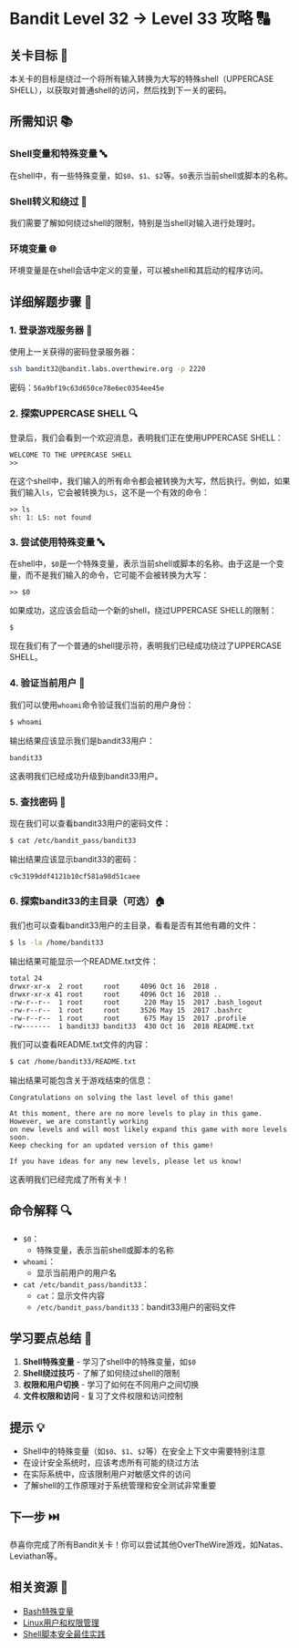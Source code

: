 # Bandit Level 32 → Level 33 攻略 🔠

## 关卡目标 🎯

本关卡的目标是绕过一个将所有输入转换为大写的特殊shell（UPPERCASE SHELL），以获取对普通shell的访问，然后找到下一关的密码。

## 所需知识 📚

### Shell变量和特殊变量 🔤

在shell中，有一些特殊变量，如`$0`、`$1`、`$2`等。`$0`表示当前shell或脚本的名称。

### Shell转义和绕过 🔄

我们需要了解如何绕过shell的限制，特别是当shell对输入进行处理时。

### 环境变量 🌐

环境变量是在shell会话中定义的变量，可以被shell和其启动的程序访问。

## 详细解题步骤 📝

### 1. 登录游戏服务器 🔐

使用上一关获得的密码登录服务器：

```bash
ssh bandit32@bandit.labs.overthewire.org -p 2220
```

密码：`56a9bf19c63d650ce78e6ec0354ee45e`

### 2. 探索UPPERCASE SHELL 🔍

登录后，我们会看到一个欢迎消息，表明我们正在使用UPPERCASE SHELL：

```
WELCOME TO THE UPPERCASE SHELL
>>
```

在这个shell中，我们输入的所有命令都会被转换为大写，然后执行。例如，如果我们输入`ls`，它会被转换为`LS`，这不是一个有效的命令：

```
>> ls
sh: 1: LS: not found
```

### 3. 尝试使用特殊变量 🔤

在shell中，`$0`是一个特殊变量，表示当前shell或脚本的名称。由于这是一个变量，而不是我们输入的命令，它可能不会被转换为大写：

```
>> $0
```

如果成功，这应该会启动一个新的shell，绕过UPPERCASE SHELL的限制：

```
$
```

现在我们有了一个普通的shell提示符，表明我们已经成功绕过了UPPERCASE SHELL。

### 4. 验证当前用户 🧪

我们可以使用`whoami`命令验证我们当前的用户身份：

```bash
$ whoami
```

输出结果应该显示我们是bandit33用户：

```
bandit33
```

这表明我们已经成功升级到bandit33用户。

### 5. 查找密码 🔑

现在我们可以查看bandit33用户的密码文件：

```bash
$ cat /etc/bandit_pass/bandit33
```

输出结果应该显示bandit33的密码：

```
c9c3199ddf4121b10cf581a98d51caee
```

### 6. 探索bandit33的主目录（可选）🏠

我们也可以查看bandit33用户的主目录，看看是否有其他有趣的文件：

```bash
$ ls -la /home/bandit33
```

输出结果可能显示一个README.txt文件：

```
total 24
drwxr-xr-x  2 root     root     4096 Oct 16  2018 .
drwxr-xr-x 41 root     root     4096 Oct 16  2018 ..
-rw-r--r--  1 root     root      220 May 15  2017 .bash_logout
-rw-r--r--  1 root     root     3526 May 15  2017 .bashrc
-rw-r--r--  1 root     root      675 May 15  2017 .profile
-rw-------  1 bandit33 bandit33  430 Oct 16  2018 README.txt
```

我们可以查看README.txt文件的内容：

```bash
$ cat /home/bandit33/README.txt
```

输出结果可能包含关于游戏结束的信息：

```
Congratulations on solving the last level of this game!

At this moment, there are no more levels to play in this game. However, we are constantly working
on new levels and will most likely expand this game with more levels soon.
Keep checking for an updated version of this game!

If you have ideas for any new levels, please let us know!
```

这表明我们已经完成了所有关卡！

## 命令解释 🔍

- `$0`：
  - 特殊变量，表示当前shell或脚本的名称
- `whoami`：
  - 显示当前用户的用户名
- `cat /etc/bandit_pass/bandit33`：
  - `cat`：显示文件内容
  - `/etc/bandit_pass/bandit33`：bandit33用户的密码文件

## 学习要点总结 📌

1. **Shell特殊变量** - 学习了shell中的特殊变量，如`$0`
2. **Shell绕过技巧** - 了解了如何绕过shell的限制
3. **权限和用户切换** - 学习了如何在不同用户之间切换
4. **文件权限和访问** - 复习了文件权限和访问控制

## 提示 💡

- Shell中的特殊变量（如`$0`、`$1`、`$2`等）在安全上下文中需要特别注意
- 在设计安全系统时，应该考虑所有可能的绕过方法
- 在实际系统中，应该限制用户对敏感文件的访问
- 了解shell的工作原理对于系统管理和安全测试非常重要

## 下一步 ⏭️

恭喜你完成了所有Bandit关卡！你可以尝试其他OverTheWire游戏，如Natas、Leviathan等。

## 相关资源 🔗

- [Bash特殊变量](./resource/level_33/Bash特殊变量.md)
- [Linux用户和权限管理](./resource/level_33/Linux用户和权限管理.md)
- [Shell脚本安全最佳实践](./resource/level_33/Shell脚本安全最佳实践.md)

